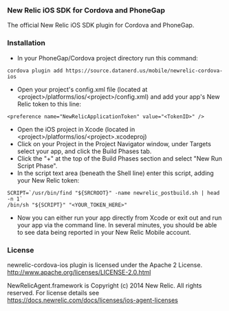 ### New Relic iOS SDK for Cordova and PhoneGap

The official New Relic iOS SDK plugin for Cordova and PhoneGap.

### Installation

- In your PhoneGap/Cordova project directory run this command:
```
cordova plugin add https://source.datanerd.us/mobile/newrelic-cordova-ios
```
- Open your project's config.xml file (located at \<project\>/platforms/ios/\<project\>/config.xml) and add your app's New Relic token to this line:
```
<preference name="NewRelicApplicationToken" value="<TokenID>" />
```
- Open the iOS project in Xcode (located in \<project\>/platforms/ios/\<project\>.xcodeproj)
- Click on your Project in the Project Navigator window, under Targets select your app, and click the Build Phases tab.
- Click the "+" at the top of the Build Phases section and select "New Run Script Phase".
- In the script text area (beneath the Shell line) enter this script, adding your New Relic token:
```
SCRIPT=`/usr/bin/find "${SRCROOT}" -name newrelic_postbuild.sh | head -n 1`
/bin/sh "${SCRIPT}" "<YOUR_TOKEN_HERE>"
```
- Now you can either run your app directly from Xcode or exit out and run your app via the command line. In several minutes, you should be able to see data being reported in your New Relic Mobile account.

### License

newrelic-cordova-ios plugin is licensed under the Apache 2 License. http://www.apache.org/licenses/LICENSE-2.0.html

NewRelicAgent.framework is Copyright (c) 2014 New Relic. All rights reserved.
For license details see https://docs.newrelic.com/docs/licenses/ios-agent-licenses
